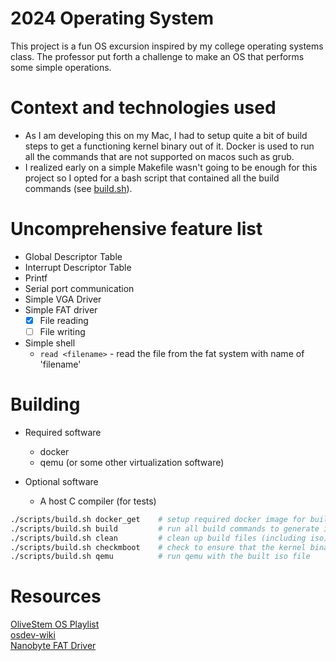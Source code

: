 # 2024 Operating System
This project is a fun OS excursion inspired by my college operating systems class. The professor put forth a challenge to 
make an OS that performs some simple operations.

# Context and technologies used
- As I am developing this on my Mac, I had to setup quite a bit of build steps to get a functioning kernel binary out of it.
  Docker is used to run all the commands that are not supported on macos such as grub.
- I realized early on a simple Makefile wasn't going to be enough for this project so I opted for a bash script that contained
  all the build commands (see [build.sh](https://github.com/rfmineguy/2024_barebones_os/blob/master/scripts/build.sh)).

# Uncomprehensive feature list
- Global Descriptor Table
- Interrupt Descriptor Table
- Printf
- Serial port communication
- Simple VGA Driver
- Simple FAT driver
   - [X] File reading
   - [ ] File writing
- Simple shell
   - `read <filename>` - read the file from the fat system with name of 'filename'

# Building
- Required software
   + docker
   + qemu (or some other virtualization software)

- Optional software
   + A host C compiler (for tests)

```bash
./scripts/build.sh docker_get    # setup required docker image for build (this image will contain all software required to build)
./scripts/build.sh build         # run all build commands to generate iso
./scripts/build.sh clean         # clean up build files (including iso)
./scripts/build.sh checkmboot    # check to ensure that the kernel binary is multiboot enabled
./scripts/build.sh qemu          # run qemu with the built iso file
```

# Resources
[OliveStem OS Playlist](https://youtube.com/playlist?list=PL2EF13wm-hWAglI8rRbdsCPq_wRpYvQQy&si=q2oYblMfOZJexLc9)<br>
[osdev-wiki](https://wiki.osdev.org/Expanded_Main_Page)<br>
[Nanobyte FAT Driver](https://www.youtube.com/watch?v=7o3qx66uLz8)<br>
